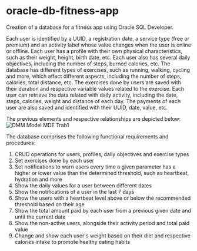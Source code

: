 # oracle-db-fitness-app
Creation of a database for a fitness app using Oracle SQL Developer.

Each user is identified by a UUID, a registration date, a service type (free or premium) and an activity label whose value changes when the user is online or offline.
Each user has a profile with their own physical characteristics, such as their weight, height, birth date, etc.
Each user also has several daily objectives, including the number of steps, burned calories, etc. 
The database has different types of exercises, such as running, walking, cycling and more, which affect different aspects, including the number of steps, calories, total distance, etc.
The exercises done by users are saved with their duration and respective variable values related to the exercise.
Each user can retrieve the data related with daily activity, including the date, steps, calories, weight and distance of each day. 
The payments of each user are also saved and identified with their UUID, date, value, etc. 

The previous elements and respective relationships are depicted below:
![DMM Model MDE Trab1](https://github.com/ro-afonso/oracle-db-fitness-app/assets/93609933/d660b371-e7d2-46bf-b562-3901e9b945dc)


The database comprises the following functional requirements and procedures:
1) CRUD operations for users, profiles, daily objectives and exercise types
2) Set exercises done by each user
3) Set notifications to warn users every time a given parameter has a higher or lower value than the determined threshold, such as heartbeat, hydration and more
4) Show the daily values for a user between different dates
5) Show the notifications of a user in the last 7 days
6) Show the users with a heartbeat level above or below the recommended threshold based on their age
7) Show the total amount paid by each user from a previous given date and until the current date
8) Show the non-active users, alongside their activity period and total paid value
9) Change and show each user's weight based on their diet and respective calories intake to promote healthy eating habits

